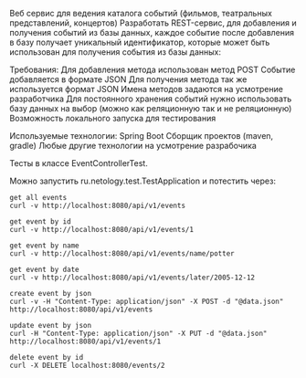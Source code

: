 Веб сервис для ведения каталога событий (фильмов, театральных представлений, концертов)
Разработать REST-сервис, для добавления и получения событий из базы данных, 
каждое событие после добавления в базу получает уникальный идентификатор, 
которые может быть использован для получения события из базы данных:

Требования:
    Для добавления метода использован метод POST
    Событие добавляется в формате JSON
    Для получения метода так же используется формат JSON
    Имена методов задаются на усмотрение разработчика
    Для постоянного хранения событий нужно использовать базу данных на выбор (можно как реляционную так и не реляционную)
    Возможность локального запуска для тестирования

Используемые технологии:
    Spring Boot
    Сборщик проектов (maven, gradle)
    Любые другие технологии на усмотрение разрабочика
    
Тесты в классе EventControllerTest.

Можно запустить ru.netology.test.TestApplication и потестить через:

    get all events
    curl -v http://localhost:8080/api/v1/events
    
    get event by id
    curl -v http://localhost:8080/api/v1/events/1
    
    get event by name
    curl -v http://localhost:8080/api/v1/events/name/potter
    
    get event by date
    curl -v http://localhost:8080/api/v1/events/later/2005-12-12
    
    create event by json
    curl -v -H "Content-Type: application/json" -X POST -d "@data.json" http://localhost:8080/api/v1/events
    
    update event by json
    curl -H "Content-Type: application/json" -X PUT -d "@data.json" http://localhost:8080/api/v1/events/1
    
    delete event by id
    curl -X DELETE localhost:8080/events/2
    
